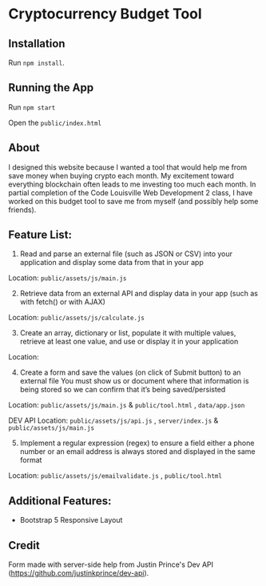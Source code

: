 # Cryptocurrency Budget Tool

## Installation

Run `npm install`.

## Running the App

Run `npm start`

Open the `public/index.html`

## About

I designed this website because I wanted a tool that would help me from save money when buying crypto each month. My excitement toward everything blockchain often leads to me investing too much each month. In partial completion of the Code Louisville Web Development 2 class, I have worked on this budget tool to save me from myself (and possibly help some friends).

## Feature List:

1. Read and parse an external file (such as JSON or CSV) into your application and display some data from that in your app

Location: ` public/assets/js/main.js `

2. Retrieve data from an external API and display data in your app (such as with fetch() or with AJAX)

Location: ` public/assets/js/calculate.js `

3. Create an array, dictionary or list, populate it with multiple values, retrieve at least one value, and use or display it in your application

Location: 

4. Create a form and save the values (on click of Submit button) to an external file 
You must show us or document where that information is being stored so we can confirm that it’s being saved/persisted

Location: ` public/assets/js/main.js ` & ` public/tool.html ` , ` data/app.json `

DEV API Location: `public/assets/js/api.js` , `server/index.js` & `public/assets/js/main.js `

5. Implement a regular expression (regex) to ensure a field either a phone number or an email address is always stored and displayed in the same format

Location: ` public/assets/js/emailvalidate.js ` , `public/tool.html `

## Additional Features:

- Bootstrap 5 Responsive Layout


## Credit
Form made with server-side help from Justin Prince's Dev API (https://github.com/justinkprince/dev-api). 


